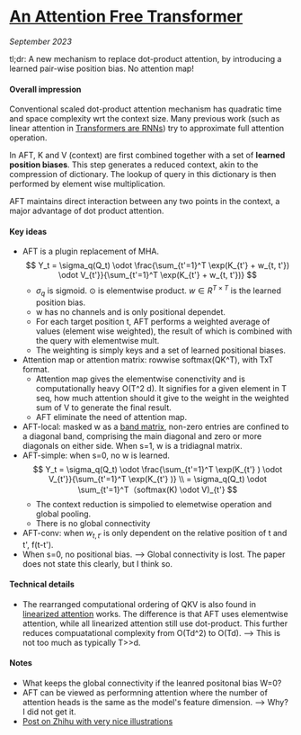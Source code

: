 # [An Attention Free Transformer](https://arxiv.org/abs/2105.14103) 

_September 2023_

tl;dr: A new mechanism to replace dot-product attention, by introducing a learned pair-wise position bias. No attention map!

#### Overall impression
Conventional scaled dot-product attention mechanism has quadratic time and space complexity wrt the context size. Many previous work (such as linear attention in [Transformers are RNNs](transformers_are_rnns.md)) try to approximate full attention operation.

In AFT, K and V (context) are first combined together with a set of **learned position biases**. This step generates a reduced context, akin to the compression of dictionary. The lookup of query in this dictionary is then performed by element wise multiplication.

AFT maintains direct interaction between any two points in the context, a major advantage of dot product attention. 

#### Key ideas
- AFT is a plugin replacement of MHA.
$$
Y_t = \sigma_q(Q_t) \odot \frac{\sum_{t'=1}^T \exp(K_{t'} + w_{t, t'}) \odot V_{t'}}{\sum_{t'=1}^T \exp(K_{t'} + w_{t, t'})}
$$
	- $\sigma_q$ is sigmoid. $\odot$ is elementwise product. $w \in R^{T \times T}$ is the learned position bias. 
	- w has no channels and is only positional dependet.
	- For each target position t, AFT performs a weighted average of values (element wise weighted), the result of which is combined with the query with elementwise mult. 
	- The weighting is simply keys and a set of learned positional biases.
- Attention map or attention matrix: rowwise softmax(QK^T), with TxT format.
	- Attention map gives the elementwise conenctivity and is computationally heavy O(T^2 d). It signifies for a given element in T seq, how much attention should it give to the weight in the weighted sum of V to generate the final result.
	- AFT eliminate the need of attention map.
- AFT-local: masked w as a [band matrix](https://en.wikipedia.org/wiki/Band_matrix), non-zero entries are confined to a diagonal band, comprising the main diagonal and zero or more diagonals on either side. When s=1, w is a tridiagnal matrix.
- AFT-simple: when s=0, no w is learned.
$$
Y_t = \sigma_q(Q_t) \odot \frac{\sum_{t'=1}^T \exp(K_{t'} ) \odot V_{t'}}{\sum_{t'=1}^T \exp(K_{t'} )} \\
= \sigma_q(Q_t) \odot \sum_{t'=1}^T（softmax(K) \odot V)_{t'}
$$
	- The context reduction is simpolied to elemetwise operation and global pooling.
	- There is no global connectivity
- AFT-conv: when $w_{t, t'}$ is only dependent on the relative position of t and t', f(t-t').
- When s=0, no positional bias. --> Global connectivity is lost. The paper does not state this clearly, but I think so.

#### Technical details
- The rearranged computational ordering of QKV is also found in [linearized attention](transformers_are_rnns.md) works. The difference is that AFT uses elementwise attention, while all linearized attention still use dot-product. This further reduces compuatational complexity from O(Td^2) to O(Td). --> This is not too much as typically T>>d.

#### Notes
- What keeps the global connectivity if the leanred positonal bias W=0?
- AFT can be viewed as performning attention where the number of attention heads is the same as the model's feature dimension. --> Why? I did not get it.
- [Post on Zhihu with very nice illustrations](https://zhuanlan.zhihu.com/p/656636957)